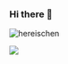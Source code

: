 ### Hi there 👋

<!--
**hereischen/hereischen** is a ✨ _special_ ✨ repository because its `README.md` (this file) appears on your GitHub profile.

Here are some ideas to get you started:

- 🔭 I’m currently working on ...
- 🌱 I’m currently learning ...
- 👯 I’m looking to collaborate on ...
- 🤔 I’m looking for help with ...
- 💬 Ask me about ...
- 📫 How to reach me: ...
- 😄 Pronouns: ...
- ⚡ Fun fact: ...
-->
<p align="left"> <img src="https://komarev.com/ghpvc/?username=hereischen&label=Profile%20views&color=0e75b6&style=flat" alt="hereischen" /> </p>
<a href="https://github.com/hereischen/hereischen">
  <img align="center"
   src="https://github-readme-stats.vercel.app/api/top-langs/?username=hereischen&hide=Makefile&show_icons=true&locale=en&layout=compact"/>
</a>
